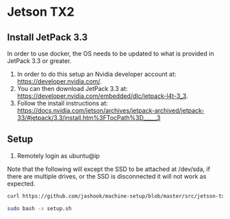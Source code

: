 # Jetson TX2

## Install JetPack 3.3

In order to use docker, the OS needs to be updated to what is provided in JetPack 3.3 or greater.

1. In order to do this setup an Nvidia developer account at: https://developer.nvidia.com/. 
2. You can then download JetPack 3.3 at: https://developer.nvidia.com/embedded/dlc/jetpack-l4t-3_3.
3. Follow the install instructions at: https://docs.nvidia.com/jetson/archives/jetpack-archived/jetpack-33/#jetpack/3.3/install.htm%3FTocPath%3D_____3

## Setup

1. Remotely login as ubuntu@ip

Note that the following will except the SSD to be attached at /dev/sda, if there are multiple drives, or the SSD is disconnected it will not work as expected.

```sh
curl https://github.com/jashook/machine-setup/blob/master/src/jetson-tx2/setup.sh -o setup.sh

sudo bash -x setup.sh
```